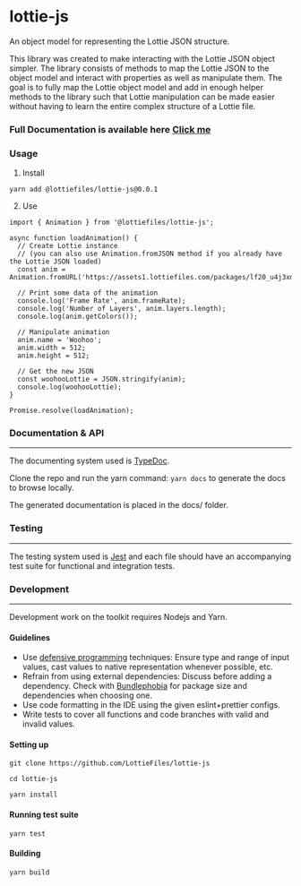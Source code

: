 # lottie-js

An object model for representing the Lottie JSON structure.

This library was created to make interacting with the Lottie JSON object simpler. The library consists of methods to map
the Lottie JSON to the object model and interact with properties as well as manipulate them. The goal is to fully map
the Lottie object model and add in enough helper methods to the library such that Lottie manipulation can be made easier
without having to learn the entire complex structure of a Lottie file.

### Full Documentation is available here [Click me](https://docs.lottiefiles.com/lottie-js/)

### Usage

1. Install

```
yarn add @lottiefiles/lottie-js@0.0.1
```

2. Use

```
import { Animation } from '@lottiefiles/lottie-js';

async function loadAnimation() {
  // Create Lottie instance
  // (you can also use Animation.fromJSON method if you already have the Lottie JSON loaded)
  const anim = Animation.fromURL('https://assets1.lottiefiles.com/packages/lf20_u4j3xm6r.json');

  // Print some data of the animation
  console.log('Frame Rate', anim.frameRate);
  console.log('Number of Layers', anim.layers.length);
  console.log(anim.getColors());

  // Manipulate animation
  anim.name = 'Woohoo';
  anim.width = 512;
  anim.height = 512;

  // Get the new JSON
  const woohooLottie = JSON.stringify(anim);
  console.log(woohooLottie);
}

Promise.resolve(loadAnimation);
```

### Documentation &amp; API

---

The documenting system used is [TypeDoc](https://typedoc.org/).

Clone the repo and run the yarn command: `yarn docs` to generate the docs to browse locally.

The generated documentation is placed in the docs/ folder.

### Testing

---

The testing system used is [Jest](https://jestjs.io/) and each file should have an accompanying test suite for
functional and integration tests.

### Development

---

Development work on the toolkit requires Nodejs and Yarn.

#### Guidelines

- Use [defensive programming](https://en.wikipedia.org/wiki/Defensive_programming) techniques: Ensure type and range of
  input values, cast values to native representation whenever possible, etc.
- Refrain from using external dependencies: Discuss before adding a dependency. Check with
  [Bundlephobia](https://bundlephobia.com/) for package size and dependencies when choosing one.
- Use code formatting in the IDE using the given eslint+prettier configs.
- Write tests to cover all functions and code branches with valid and invalid values.

#### Setting up

```
git clone https://github.com/LottieFiles/lottie-js

cd lottie-js

yarn install
```

#### Running test suite

```
yarn test
```

#### Building

```
yarn build
```
